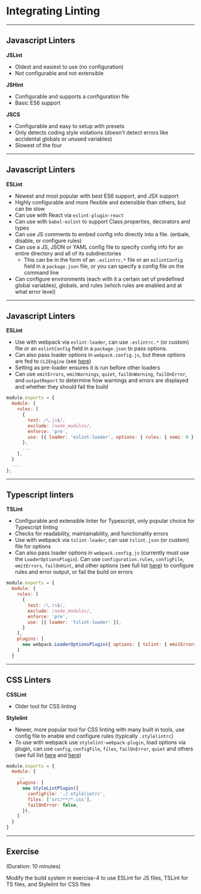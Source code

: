 # Integrating Linting

---

## Javascript Linters

**JSLint**
- Oldest and easiest to use (no configuration)
- Not configurable and not extensible

**JSHint**
- Configurable and supports a configuration file
- Basic ES6 support

**JSCS**
- Configurable and easy to setup with presets
- Only detects coding style violations (doesn't detect errors like accidental globals or unused variables)
- Slowest of the four

---

## Javascript Linters

**ESLint**
- Newest and most popular with best ES6 support, and JSX support
- Highly configurable and more flexible and extensible than others, but can be slow
- Can use with React via `eslint-plugin-react`
- Can use with `babel-eslint` to support Class properties, decorators and types
- Can use JS comments to embed config info directly into a file. (enbale, disable, or configure rules)
- Can use a JS, JSON or YAML config file to specify config info for an entire directory and all of its subdirectories
  - This can be in the form of an `.eslintrc.*` file or an `eslintConfig` field in a `package.json` file, or you can specify a config file on the command line
- Can configure environments (each with it a certain set of predefined global variables), globals, and rules (which rules are enabled and at what error level)

---
## Javascript Linters

**ESLint**
- Use with webpack via `eslint-loader`, can use `.eslintrc.*` (or custom) file or an `eslintConfig` field in a `package.json` to pass options.
- Can also pass loader options in `webpack.config.js`, but these options are fed to `CLIEngine` (see [here](http://eslint.org/docs/developer-guide/nodejs-api#cliengine))
- Setting as pre-loader ensures it is run before other loaders
- Can use `emitErrors`, `emitWarnings`, `quiet`, `failOnWarning`, `failOnError`, and `outputReport` to determine how warnings and errors are displayed and whether they should fail the build

```js
module.exports = {
  module: {
    rules: [
      {
        test: /\.js$/,
        exclude: /node_modules/,
        enforce: 'pre',
        use: [{ loader: 'eslint-loader', options: { rules: { semi: 0 }, emitErrors: true, failOnError: true }],
      },
      ...
    ],
  }
  ...
};
```

---

## Typescript linters
**TSLint**
- Configurable and extensible linter for Typescript, only popular choice for Typescript linting
- Checks for readability, maintainability, and functionality errors
- Use with webpack via `tslint-loader`, can use `tslint.json` (or custom) file for options
- Can also pass loader options in `webpack.config.js` (currently must use the `LoaderOptionsPlugin`). Can use `configuration.rules`, `configFile`, `emitErrors`, `failOnHint`, and other options (see full list [here](https://github.com/wbuchwalter/tslint-loader)) to configure rules and error output, or fail the build on errors 

```js
module.exports = {
  module: {
    rules: [
      {
        test: /\.ts$/,
        exclude: /node_modules/,
        enforce: 'pre',
        use: [{ loader: 'tslint-loader' }],
      }
    ],
    plugins: [
      new webpack.LoaderOptionsPlugin({ options: { tslint: { emitErrors: true, failOnHint: true } } })
    ]
  }
```

---

## CSS Linters
**CSSLint**
- Older tool for CSS linting

**Stylelint**
- Newer, more popular tool for CSS linting with many built in tools, use config file to enable and configure rules (typically `.stylelintrc`)
- To use with webpack use `stylelint-webpack-plugin`, load options via plugin, can use `config`, `configFile`, `files`, `failOnError`, `quiet` and others (see full list [here](https://github.com/JaKXz/stylelint-webpack-plugin) and [here](http://stylelint.io/user-guide/node-api/#options))

```js
module.exports = {
  module: {
    ...
    plugins: [
      new StyleLintPlugin({
        configFile: './.stylelintrc',
        files: ['src/**/*.css'],
        failOnError: false,
      }),
    ]
  }
}
```

---

## Exercise

(Duration: 10 minutes)

Modify the build system in exercise-4 to use ESLint for JS files, TSLint for TS files, and Stylelint for CSS files